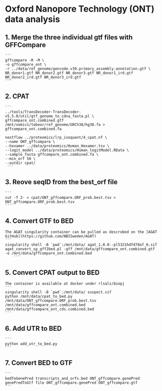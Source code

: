 # Oxford Nanopore Technology (ONT) data analysis

## 1. Merge the three individual gtf files with GFFCompare
    ```
    gffcompare -R -M \
    -o gffcompare_ont \
    -r ../data/ref_genome/gencode.v39.primary_assembly.annotation.gtf \
    NR_donor1.gtf NR_donor2.gtf NR_donor3.gtf NR_donor1_ird.gtf NR_donor2_ird.gtf NR_donor3_ird.gtf 
    ```
## 2. CPAT
    ```
    ../tools/TransDecoder-TransDecoder-v5.5.0/util/gtf_genome_to_cdna_fasta.pl \
    gffcompare_ont.combined.gtf /mnt/xomics/tabear/ref_genome/GRCh38/hg38.fa > gffcompare_ont.combined.fa

    nextflow ../proteomics/lrp_isoquant/4_cpat.nf \
    --name ONT_gffcompare \
    --hexamer ../data/proteomics/Human_Hexamer.tsv \
    --logit_model ../data/proteomics/Human_logitModel.RData \
    --sample_fasta gffcompare_ont.combined.fa \
    --min_orf 50 \
    --outdir cpat/
     ```
## 3. Reove seqID from the best_orf file
    ```
    cut -f 2- < cpat/ONT_gffcompare.ORF_prob.best.tsv > ONT_gffcompare.ORF_prob.best.tsv
    ```
## 4. Convert GTF to BED
    The AGAT singularity container can be pulled as descrobed on the [AGAT GitHub](https://github.com/NBISweden/AGAT)
    ```
    singularity shell -B `pwd`:/mnt/data/ agat_1.0.0--pl5321hdfd78af_0.sif
    agat_convert_sp_gff2bed.pl -gff /mnt/data/gffcompare_ont.combined.gtf -o /mnt/data/gffcompare_ont.combined.bed
        ```
## 5. Convert CPAT output to BED
    The container is available at docker under rlsalz/biopj
    ```
    singularity shell -B `pwd`:/mnt/data/ suspect.sif
    python /mnt/data/cpat_to_bed.py /mnt/data/ONT_gffcompare.ORF_prob.best.tsv /mnt/data/gffcompare_ont.combined.bed /mnt/data/gffcompare_ont_cds.combined.bed
    ```
## 6. Add UTR to BED
    ```
    python add_utr_to_bed.py
    ```
## 7. Convert BED to GTF
    ```
    bedToGenePred transcripts_and_orfs.bed ONT_gffcompare.genePred
    genePredToGtf file ONT_gffcompare.genePred ONT_gffcompare.gtf
    ```
